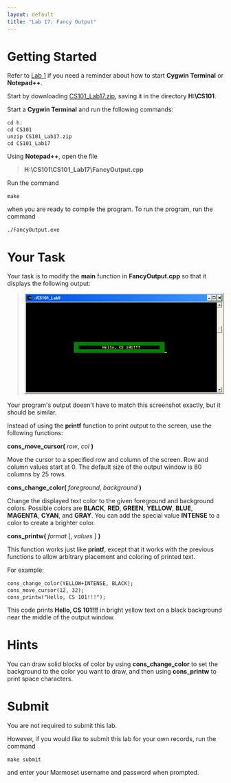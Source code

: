 ```yaml
---
layout: default
title: "Lab 17: Fancy Output"
---
```


Getting Started
===============

Refer to [Lab 1](lab01.html) if you need a reminder about how to start **Cygwin Terminal** or **Notepad++**.

Start by downloading [CS101\_Lab17.zip](CS101_Lab17.zip), saving it in the directory **H:\\CS101**.

Start a **Cygwin Terminal** and run the following commands:

    cd h:
    cd CS101
    unzip CS101_Lab17.zip
    cd CS101_Lab17

Using **Notepad++**, open the file

> **H:\\CS101\\CS101\_Lab17\\FancyOutput.cpp**

Run the command

    make

when you are ready to compile the program. To run the program, run the command

    ./FancyOutput.exe

Your Task
=========

Your task is to modify the **main** function in **FancyOutput.cpp** so that it displays the following output:

> ![image](images/lab17/FancyOutputScreenshot.png)

Your program's output doesn't have to match this screenshot exactly, but it should be similar.

Instead of using the **printf** function to print output to the screen, use the following functions:

**cons\_move\_cursor(** *row*, *col* **)**

Move the cursor to a specified row and column of the screen. Row and column values start at 0. The default size of the output window is 80 columns by 25 rows.

**cons\_change\_color(** *foreground*, *background* **)**

Change the displayed text color to the given foreground and background colors. Possible colors are **BLACK**, **RED**, **GREEN**, **YELLOW**, **BLUE**, **MAGENTA**, **CYAN**, and **GRAY**. You can add the special value **INTENSE** to a color to create a brighter color.

**cons\_printw(** *format* [, *values* ] **)**

This function works just like **printf**, except that it works with the previous functions to allow arbitrary placement and coloring of printed text.

For example:

    cons_change_color(YELLOW+INTENSE, BLACK);
    cons_move_cursor(12, 32);
    cons_printw("Hello, CS 101!!!");

This code prints **Hello, CS 101!!!** in bright yellow text on a black background near the middle of the output window.

Hints
=====

You can draw solid blocks of color by using **cons\_change\_color** to set the background to the color you want to draw, and then using **cons\_printw** to print space characters.

Submit
======

You are not required to submit this lab.

However, if you would *like* to submit this lab for your own records, run the command

    make submit

and enter your Marmoset username and password when prompted.
